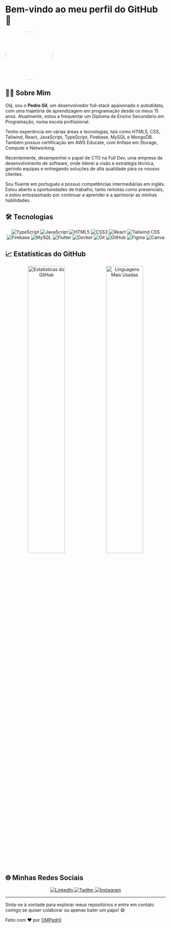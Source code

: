 # Bem-vindo ao meu perfil do GitHub 👋

<img src="https://avatars.githubusercontent.com/u/59456575?v=4" width="150" height="150" style="border-radius: 50%;">

## 👨‍💻 Sobre Mim

Olá, sou o **Pedro Gil**, um desenvolvedor full-stack apaixonado e autodidata, com uma trajetória de aprendizagem em programação desde os meus 15 anos. Atualmente, estou a frequentar um Diploma de Ensino Secundário em Programação, numa escola profissional.

Tenho experiência em várias áreas e tecnologias, tais como HTML5, CSS, Tailwind, React, JavaScript, TypeScript, Firebase, MySQL e MongoDB. Também possuo certificação em AWS Educate, com ênfase em Storage, Compute e Networking.

Recentemente, desempenhei o papel de CTO na Full Dev, uma empresa de desenvolvimento de software, onde liderei a visão e estratégia técnica, gerindo equipas e entregando soluções de alta qualidade para os nossos clientes.

Sou fluente em português e possuo competências intermediárias em inglês. Estou aberto a oportunidades de trabalho, tanto remotas como presenciais, e estou entusiasmado por continuar a aprender e a aprimorar as minhas habilidades.

## 🛠️ Tecnologias

<p align="center">
  <img src="https://img.shields.io/badge/TypeScript-3178C6.svg?style=for-the-badge&logo=TypeScript&logoColor=white" alt="TypeScript"/>
  <img src="https://img.shields.io/badge/JavaScript-F7DF1E.svg?style=for-the-badge&logo=JavaScript&logoColor=black" alt="JavaScript"/>
  <img src="https://img.shields.io/badge/HTML5-E34F26.svg?style=for-the-badge&logo=HTML5&logoColor=white" alt="HTML5"/>
  <img src="https://img.shields.io/badge/CSS3-1572B6.svg?style=for-the-badge&logo=CSS3&logoColor=white" alt="CSS3"/>
  <img src="https://img.shields.io/badge/React-61DAFB.svg?style=for-the-badge&logo=React&logoColor=black" alt="React"/>
  <img src="https://img.shields.io/badge/Tailwind%20CSS-06B6D4.svg?style=for-the-badge&logo=Tailwind-CSS&logoColor=white" alt="Tailwind CSS"/>
  <img src="https://img.shields.io/badge/Firebase-FFCA28.svg?style=for-the-badge&logo=Firebase&logoColor=black" alt="Firebase"/>
  <img src="https://img.shields.io/badge/MySQL-4479A1.svg?style=for-the-badge&logo=MySQL&logoColor=white" alt="MySQL"/>
  <img src="https://img.shields.io/badge/Flutter-02569B.svg?style=for-the-badge&logo=Flutter&logoColor=white" alt="Flutter"/>
  <img src="https://img.shields.io/badge/Docker-2496ED.svg?style=for-the-badge&logo=Docker&logoColor=white" alt="Docker"/>
  <img src="https://img.shields.io/badge/Git-F05032.svg?style=for-the-badge&logo=Git&logoColor=white" alt="Git"/>
  <img src="https://img.shields.io/badge/GitHub-181717.svg?style=for-the-badge&logo=GitHub&logoColor=white" alt="GitHub"/>
  <img src="https://img.shields.io/badge/Figma-F24E1E.svg?style=for-the-badge&logo=Figma&logoColor=white" alt="Figma"/>
  <img src="https://img.shields.io/badge/Canva-00C4CC.svg?style=for-the-badge&logo=Canva&logoColor=white" alt="Canva"/>
</p>

## 📈 Estatísticas do GitHub

<p align="center">
  <img src="https://github-readme-stats.vercel.app/api?username=OMPedr0&show_icons=true&theme=radical" alt="Estatísticas do GitHub" width="48%"/>
  <img src="https://github-readme-stats.vercel.app/api/top-langs/?username=OMPedr0&layout=compact&theme=radical" alt="Linguagens Mais Usadas" width="48%"/>
</p>


## 🌐 Minhas Redes Sociais

<p align="center">
  <a href="https://www.linkedin.com/in/ompedr0/">
    <img src="https://img.shields.io/badge/LinkedIn-0A66C2.svg?style=for-the-badge&logo=LinkedIn&logoColor=white" alt="LinkedIn"/>
  </a>
  <a href="https://twitter.com/OMPedr0_">
    <img src="https://img.shields.io/badge/Twitter-1DA1F2.svg?style=for-the-badge&logo=Twitter&logoColor=white" alt="Twitter"/>
  </a>
  <a href="https://www.instagram.com/ompedr0_/">
    <img src="https://img.shields.io/badge/Instagram-E4405F.svg?style=for-the-badge&logo=Instagram&logoColor=white" alt="Instagram"/>
  </a>
</p>

---

Sinta-se à vontade para explorar meus repositórios e entre em contato comigo se quiser colaborar ou apenas bater um papo! 😄

Feito com ❤️ por [OMPedr0](https://github.com/OMPedr0)

